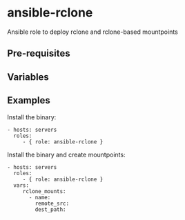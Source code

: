 # ansible-rclone
Ansible role to deploy rclone and rclone-based mountpoints

## Pre-requisites

## Variables

## Examples

Install the binary:

    - hosts: servers
      roles:
         - { role: ansible-rclone }

Install the binary and create mountpoints:

    - hosts: servers
      roles:
         - { role: ansible-rclone }
      vars:
         rclone_mounts:
           - name:
             remote_src:
             dest_path:
